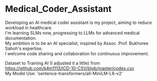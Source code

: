 # Medical_Coder_Assistant
Developing an AI medical coder assistant is my project, aiming to reduce workload in healthcare.  
I'm learning SLMs now, progressing to LLMs for advanced medical documentation.  
My ambition is to be an AI specialist, inspired by Assoc. Prof. Bukhoree Sahoh's expertise.  
I welcome code sharing and collaboration for continuous improvement.
  
Dataset to Training AI (I adjusted it a little) from https://github.com/k4m1113/ICD-10-CSV/blob/master/codes.csv  
My Model Use: 'sentence-transformers/all-MiniLM-L6-v2'
